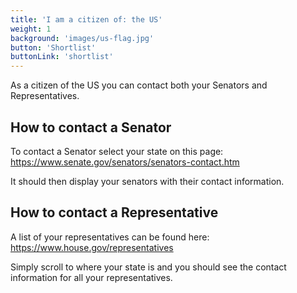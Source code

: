 ```yaml
---
title: 'I am a citizen of: the US'
weight: 1
background: 'images/us-flag.jpg'
button: 'Shortlist'
buttonLink: 'shortlist'
---
```


As a citizen of the US you can contact both your Senators and Representatives.

## How to contact a Senator

To contact a Senator select your state on this page: <https://www.senate.gov/senators/senators-contact.htm>

It should then display your senators with their contact information.

## How to contact a Representative

A list of your representatives can be found here: <https://www.house.gov/representatives>

Simply scroll to where your state is and you should see the contact information for all your representatives.
